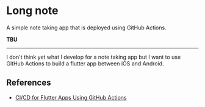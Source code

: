 # Long note

A simple note taking app that is deployed using GitHub Actions.

**TBU**

---

I don't think yet what I develop for a note taking app but I want to use GitHub Actions to build a flutter app between iOS and Android.

## References

- [CI/CD for Flutter Apps Using GitHub Actions](https://medium.com/better-programming/ci-cd-for-flutter-apps-using-github-actions-b833f8f7aac)
